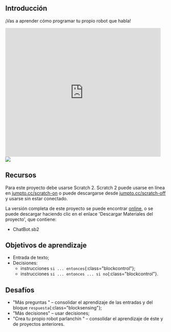 ## Introducción

¡Vas a aprender cómo programar tu propio robot que habla!

<div class="scratch-preview">
  <iframe allowtransparency="true" width="485" height="402" src="https://scratch.mit.edu/projects/embed/26762091/?autostart=false" frameborder="0"></iframe>
  <img src="chatbot-final.png">
</div>

## Recursos
Para este proyecto debe usarse Scratch 2. Scratch 2 puede usarse en línea en [jumpto.cc/scratch-on](http://jumpto.cc/scratch-on) o puede descargarse desde [jumpto.cc/scratch-off](http://jumpto.cc/scratch-off) y usarse sin estar conectado.

La versión completa de este proyecto se puede encontrar <a href="http://scratch.mit.edu/projects/26762091/#editor">online</a>, o se puede descargar haciendo clic en el enlace 'Descargar Materiales del proyecto', que contiene:

+ ChatBot.sb2

## Objetivos de aprendizaje
+ Entrada de texto;
+ Decisiones:
	+ instrucciones `si ... entonces`{:class="blockcontrol"};
	+ instrucciones `si ... entonces ... si no`{:class="blockcontrol"}.

## Desafíos
+ "Más preguntas " – consolidar el aprendizaje de las entradas y del bloque `respuesta`{:class="blocksensing"};
+ "Más decisiones" – usar decisiones;
+ "Crea tu propio robot parlanchín " – consolidar el aprendizaje de éste y de proyectos anteriores.
